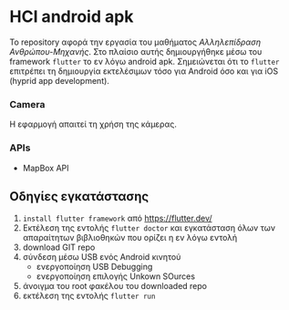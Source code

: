 # HCI android apk

Το repository αφορά την εργασία του μαθήματος *Αλληλεπίδραση Ανθρώπου-Μηχανής*. Στο πλαίσιο αυτής δημιουργήθηκε μέσω του framework `flutter` το εν λόγω android apk. Σημειώνεται ότι το `flutter` επιτρέπει τη δημιουργία εκτελέσιμων τόσο για Android όσο και για iOS (hyprid app development). 

### Camera

Η εφαρμογή απαιτεί τη χρήση της κάμερας.



### APIs

- MapBox API





## Οδηγίες εγκατάστασης

1. `install flutter framework`  από https://flutter.dev/
2. Εκτέλεση της εντολής `flutter doctor` και εγκατάσταση όλων των απαραίτητων βιβλιοθηκών που ορίζει η εν λόγω εντολή
3. download GIT repo
4. σύνδεση μέσω USB ενός Android κινητού
   - ενεργοποίηση USB Debugging
   - ενεργοποίηση επιλογής Unkown SOurces
5. άνοιγμα του root φακέλου του downloaded repo
6. εκτέλεση της εντολής `flutter run`

